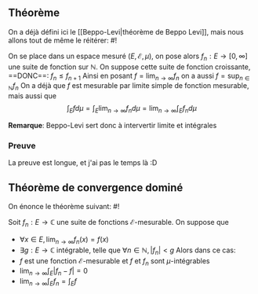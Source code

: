 ## Théorème
On a déjà défini ici le [[Beppo-Levi|théorème de Beppo Levi]], mais nous allons tout de même le réitérer: #!

On se place dans un espace mesuré $(E, \mathcal E, \mu)$, on pose alors $f_{n}: E \to [0, \infty]$ une suite de fonction sur $\mathbb{N}$. On suppose cette suite de fonction croissante, ==DONC==: $f_{n} \leq f_{n+1}$
Ainsi en posant $f = \lim_{ n \to \infty } f_{n}$ on a aussi $f = \sup_{n \in \mathbb{N}} f_{n}$
On a déjà que $f$ est mesurable par limite simple de fonction mesurable, mais aussi que $$
\int_{E}fd\mu = \int_{E}\lim_{ n \to \infty } f_{n}d\mu=\lim_{ n \to \infty } \int_{E} f_{n}d\mu
$$
<!--ID: 1732147465882-->


**Remarque**: Beppo-Levi sert donc à intervertir limite et intégrales


### Preuve
La preuve est longue, et j'ai pas le temps là :D


## Théorème de convergence dominé
On énonce le théorème suivant: #!

Soit $f_{n}: E \to \mathbb{C}$ une suite de fonctions $\mathcal E$-mesurable. On suppose que
- $\forall x \in E, \lim_{ n \to \infty }f_{n}(x)=f(x)$
- $\exists g:E \to \mathbb{C}$ intégrable, telle que $\forall n \in \mathbb{N}, |f_{n}| < g$
Alors dans ce cas:
- $f$ est une fonction $\mathcal E$-mesurable et $f$ et $f_{n}$ sont $\mu$-intégrables
- $\lim_{ n \to \infty }\int_{E}|f_{n}-f| =0$
- $\lim_{ n \to \infty }\int_{E}f_{n}=\int_{E}f$
<!--ID: 1732147465884-->


